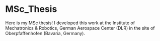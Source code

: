 # MSc_Thesis
Here is my MSc thesis! I developed this work at the Institute of Mechatronics & Robotics, German Aerospace Center (DLR) in the site of Oberpfaffenhofen (Bavaria, Germany).
